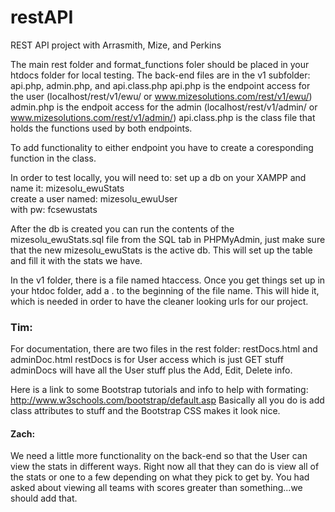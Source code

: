 # restAPI
REST API project with Arrasmith, Mize, and Perkins

The main rest folder and format_functions foler should be placed in your htdocs folder for local testing.
The back-end files are in the v1 subfolder: api.php, admin.php, and api.class.php
api.php is the endpoint access for the user (localhost/rest/v1/ewu/  or www.mizesolutions.com/rest/v1/ewu/)
admin.php is the endpoit access for the admin (localhost/rest/v1/admin/  or www.mizesolutions.com/rest/v1/admin/)
api.class.php is the class file that holds the functions used by both endpoints.

To add functionality to either endpoint you have to create a coresponding function in the class.

In order to test locally, you will need to:
set up a db on your XAMPP and name it: mizesolu_ewuStats    
create a user named: mizesolu_ewuUser   
with pw: fcsewustats

After the db is created you can run the contents of the mizesolu_ewuStats.sql file from the SQL tab in PHPMyAdmin, just make sure that the new mizesolu_ewuStats is the active db. This will set up the table and fill it with the stats we have.

In the v1 folder, there is a file named htaccess. Once you get things set up in your htdoc folder, add a  .   to the beginning of the file name. This will hide it, which is needed in order to have the cleaner looking urls for our project.

<h3><strong>Tim:</strong></h3>
For documentation, there are two files in the rest folder: restDocs.html and adminDoc.html
restDocs is for User access which is just GET stuff
adminDocs will have all the User stuff plus the Add, Edit, Delete info.

Here is a link to some Bootstrap tutorials and info to help with formating: http://www.w3schools.com/bootstrap/default.asp
Basically all you do is add class attributes to stuff and the Bootstrap CSS makes it look nice.

<h4><strong>Zach:</strong></h4>
We need a little more functionality on the back-end so that the User can view the stats in different ways.
Right now all that they can do is view all of the stats or one to a few depending on what they pick to get by.
You had asked about viewing all teams with scores greater than something...we should add that.



